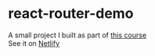 # react-router-demo
A small project I built as part of [this course](https://www.udemy.com/course/react-the-complete-guide-incl-redux/)<br>
See it on [Netlify](https://great-quotes-andreyd.netlify.app/quotes)
